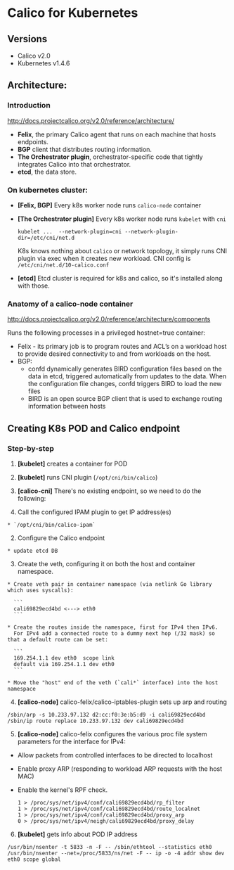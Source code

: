 Calico for Kubernetes
=====================

## Versions

* Calico v2.0
* Kubernetes v1.4.6

## Architecture:

### Introduction

http://docs.projectcalico.org/v2.0/reference/architecture/

- **Felix**, the primary Calico agent that runs on each machine that hosts endpoints.
- **BGP** client that distributes routing information.
- **The Orchestrator plugin**, orchestrator-specific code that tightly integrates Calico into that orchestrator.
- **etcd**, the data store.

### On kubernetes cluster:

- **[Felix, BGP]** Every k8s worker node runs `calico-node` container
- **[The Orchestrator plugin]** Every k8s worker node runs `kubelet` with `cni`

  ```
  kubelet ...  --network-plugin=cni --network-plugin-dir=/etc/cni/net.d
  ```

  K8s knows nothing about `calico` or network topology, it simply runs CNI plugin via exec when it creates new workload.
  CNI config is `/etc/cni/net.d/10-calico.conf`
- **[etcd]** Etcd cluster is required for k8s and calico, so it's installed along with those.


### Anatomy of a calico-node container

http://docs.projectcalico.org/v2.0/reference/architecture/components

Runs the following processes in a privileged hostnet=true container:

- Felix - its primary job is to program routes and ACL’s on a workload host to provide desired connectivity to and from workloads on the host.
- BGP:
  - confd dynamically generates BIRD configuration files based on the data in etcd, triggered automatically from updates to the data. When the configuration file changes, confd triggers BIRD to load the new files
  - BIRD is an open source BGP client that is used to exchange routing information between hosts

## Creating K8s POD and Calico endpoint

### Step-by-step

1. **[kubelet]** creates a container for POD

2. **[kubelet]** runs CNI plugin (`/opt/cni/bin/calico`)
    
3. **[calico-cni]** There's no existing endpoint, so we need to do the following:

  1. Call the configured IPAM plugin to get IP address(es)
    
    * `/opt/cni/bin/calico-ipam`

  2. Configure the Calico endpoint

    * update etcd DB

  3. Create the veth, configuring it on both the host and container namespace.

    * Create veth pair in container namespace (via netlink Go library which uses syscalls):

      ```
      cali69829ecd4bd <---> eth0
      ```

    * Create the routes inside the namespace, first for IPv4 then IPv6.
      For IPv4 add a connected route to a dummy next hop (/32 mask) so that a default route can be set:

      ```
      169.254.1.1 dev eth0  scope link
      default via 169.254.1.1 dev eth0
      ```  

    * Move the "host" end of the veth (`cali*` interface) into the host namespace

4. **[calico-node]** calico-felix/calico-iptables-plugin sets up arp and routing

  ```
  /sbin/arp -s 10.233.97.132 d2:cc:f0:3e:b5:d9 -i cali69829ecd4bd
  /sbin/ip route replace 10.233.97.132 dev cali69829ecd4bd
  ```

5. **[calico-node]** calico-felix configures the various proc file system parameters for the interface for IPv4:

  * Allow packets from controlled interfaces to be directed to localhost
  * Enable proxy ARP (responding to workload ARP requests with the host MAC)
  * Enable the kernel's RPF check.

    ```
    1 > /proc/sys/net/ipv4/conf/cali69829ecd4bd/rp_filter
    1 > /proc/sys/net/ipv4/conf/cali69829ecd4bd/route_localnet
    1 > /proc/sys/net/ipv4/conf/cali69829ecd4bd/proxy_arp
    0 > /proc/sys/net/ipv4/neigh/cali69829ecd4bd/proxy_delay
    ```

6. **[kubelet]** gets info about POD IP address

  ```
  /usr/bin/nsenter -t 5833 -n -F -- /sbin/ethtool --statistics eth0
  /usr/bin/nsenter --net=/proc/5833/ns/net -F -- ip -o -4 addr show dev eth0 scope global
  ```

